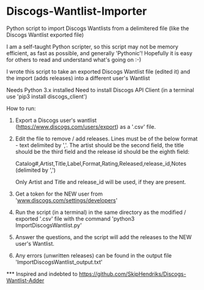 # Discogs-Wantlist-Importer
Python script to import Discogs Wantlists from a delimitered file (like the Discogs Wantlist exported file)

I am a self-taught Python scripter, so this script may not be memory efficient, as fast as possible, and generally 'Pythonic'! Hopefully it is easy for others to read and understand what's going on :-)

I wrote this script to take an exported Discogs Wantlist file (edited it) and the import (adds releases) into a different user's Wantlist

Needs Python 3.x installed
Need to install Discogs API Client (in a terminal use 'pip3 install discogs_client')

How to run:
1. Export a Discogs user's wantlist (https://www.discogs.com/users/export) as a '.csv' file.
2. Edit the file to remove / add releases. Lines must be of the below format - text delimited by ','. 
   The artist should be the second field, the title should be the third field and the release id should be the eighth field:

      Catalog#,Artist,Title,Label,Format,Rating,Released,release_id,Notes (delimited by ',')  

   Only Artist and Title and release_id will be used, if they are present.

3. Get a token for the NEW user from 'www.discogs.com/settings/developers'
4. Run the script (in a terminal) in the same directory as the modified / exported '.csv' file with the command 'python3 ImportDiscogsWantlist.py'
5. Answer the questions, and the script will add the releases to the NEW user's Wantlist.
6. Any errors (unwritten releases) can be found in the output file 'ImportDiscogsWantlist_output.txt'

*** Inspired and indebted to https://github.com/SkipHendriks/Discogs-Wantlist-Adder

